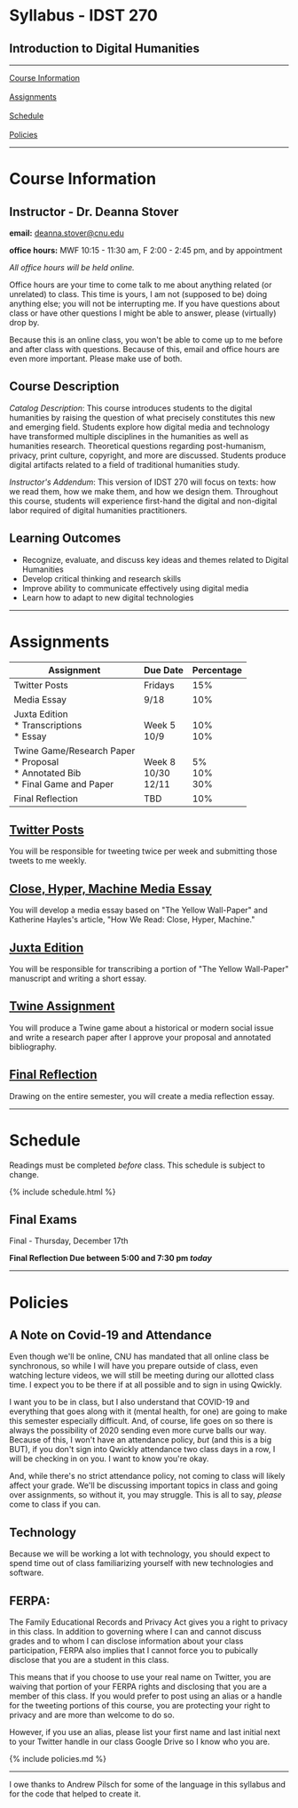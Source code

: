# Syllabus - IDST 270

## Introduction to Digital Humanities

_____

[Course Information](#course-information) <br /> <br />
[Assignments](#assignments) <br /><br />
[Schedule](#schedule) <br /> <br />
[Policies](#policies)

_____

# Course Information

## Instructor - Dr. Deanna Stover

  **email:** deanna.stover@cnu.edu 

  **office hours:** MWF 10:15 - 11:30 am, F 2:00 - 2:45 pm, and by appointment
  
   *All office hours will be held online.*
   
   Office hours are your time to come talk to me about anything related (or unrelated) to class. This time is yours, I am not (supposed to be) doing anything else; you will not be interrupting me. If you have questions about class or have other questions I might be able to answer, please (virtually) drop by.
   
   Because this is an online class, you won't be able to come up to me before and after class with questions. Because of this, email and office hours are even more important. Please make use of both.
   

## Course Description

*Catalog Description*: This course introduces students to the digital humanities by raising the question of what precisely constitutes this new and emerging field. Students explore how digital media and technology have transformed multiple disciplines in the humanities as well as humanities research. Theoretical questions regarding post-humanism, privacy, print culture, copyright, and more are discussed. Students produce digital artifacts related to a field of traditional humanities study.

*Instructor's Addendum*: This version of IDST 270 will focus on texts: how we read them, how we make them, and how we design them. Throughout this course, students will experience first-hand the digital and non-digital labor required of digital humanities practitioners.

## Learning Outcomes

* Recognize, evaluate, and discuss key ideas and themes related to Digital Humanities
* Develop critical thinking and research skills
* Improve ability to communicate effectively using digital media
* Learn how to adapt to new digital technologies 

_____

# Assignments

Assignment | Due Date | Percentage
------------ | ------------- | -------------
Twitter Posts | Fridays | 15%
Media Essay | 9/18 | 10%
Juxta Edition <br /> * Transcriptions <br /> * Essay | <br /> Week 5 <br /> 10/9 | <br /> 10% <br /> 10%
Twine Game/Research Paper <br /> * Proposal <br /> * Annotated Bib <br /> * Final Game and Paper | <br /> Week 8 <br /> 10/30 <br /> 12/11 | <br /> 5% <br /> 10% <br /> 30%
Final Reflection | TBD | 10%

## [Twitter Posts](https://deanna-stover.github.io/coursesCNU/2020/idst270fall2020/twitter)

You will be responsible for tweeting twice per week and submitting those tweets to me weekly. 

## [Close, Hyper, Machine Media Essay](https://deanna-stover.github.io/coursesCNU/2020/idst270fall2020/media-essay)

You will develop a media essay based on "The Yellow Wall-Paper" and Katherine Hayles's article, "How We Read: Close, Hyper, Machine."

## [Juxta Edition](https://deanna-stover.github.io/coursesCNU/2020/idst270fall2020/juxta)

You will be responsible for transcribing a portion of "The Yellow Wall-Paper" manuscript and writing a short essay.

## [Twine Assignment](https://deanna-stover.github.io/coursesCNU/2020/idst270fall2020/twine)

You will produce a Twine game about a historical or modern social issue and write a research paper after I approve your proposal and annotated bibliography. 

## [Final Reflection](https://deanna-stover.github.io/coursesCNU/2020/idst270fall2020/final-reflection)

Drawing on the entire semester, you will create a media reflection essay.

_____

# Schedule

Readings must be completed *before* class. This schedule is subject to change. 

{% include schedule.html %}

## Final Exams

Final - Thursday, December 17th 

**Final Reflection Due between 5:00 and 7:30 pm *today***

_____

# Policies

## A Note on Covid-19 and Attendance

Even though we'll be online, CNU has mandated that all online class be synchronous, so while I will have you prepare outside of class, even watching lecture videos, we will still be meeting during our allotted class time. I expect you to be there if at all possible and to sign in using Qwickly.

I want you to be in class, but I also understand that COVID-19 and everything that goes along with it (mental health, for one) are going to make this semester especially difficult. And, of course, life goes on so there is always the possibility of 2020 sending even more curve balls our way. Because of this, I won't have an attendance policy, *but* (and this is a big BUT), if you don't sign into Qwickly attendance two class days in a row, I will be checking in on you. I want to know you're okay.

And, while there's no strict attendance policy, not coming to class will likely affect your grade. We'll be discussing important topics in class and going over assignments, so without it, you may struggle. This is all to say, *please* come to class if you can. 

## Technology

Because we will be working a lot with technology, you should expect to spend time out of class familiarizing yourself with new technologies and software. 

## FERPA:

The Family Educational Records and Privacy Act gives you a right to privacy in this class. In addition to governing where I can and cannot discuss grades and to whom I can disclose information about your class participation, FERPA also implies that I cannot force you to pubically disclose that you are a student in this class.

This means that if you choose to use your real name on Twitter, you are waiving that portion of your FERPA rights and disclosing that you are a member of this class. If you would prefer to post using an alias or a handle for the tweeting portions of this course, you are protecting your right to privacy and are more than welcome to do so.

However, if you use an alias, please list your first name and last initial next to your Twitter handle in our class Google Drive so I know who you are.

{% include policies.md %}

_____

I owe thanks to Andrew Pilsch for some of the language in this syllabus and for the code that helped to create it. 
